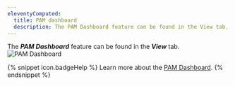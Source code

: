 ```yaml
---
eleventyComputed:
  title: PAM dashboard
  description: The PAM Dashboard feature can be found in the View tab.
---
```

The ***PAM Dashboard*** feature can be found in the ***View*** tab.
![PAM Dashboard](https://cdnweb.devolutions.net/docs/docs_en_rdm_mac_RDMMac0006.png)

{% snippet icon.badgeHelp %}
Learn more about the [PAM Dashboard](/pam/rdm/pam-dashboard-macos/).
{% endsnippet %}